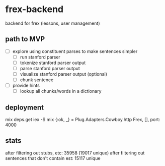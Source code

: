 # frex-backend
backend for frex (lessons, user management)

## path to MVP

- [ ] explore using constituent parses to make sentences simpler
  - [ ] run stanford parser
  - [ ] tokenize stanford parser output
  - [ ] parse stanford parser output
  - [ ] visualize stanford parser output (optional)
  - [ ] chunk sentence
- [ ] provide hints
  - [ ] lookup all chunks/words in a dictionary

## deployment

mix deps.get
iex -S mix
{:ok, _} = Plug.Adapters.Cowboy.http Frex, [], port: 4000

## stats

after filtering out stubs, etc: 35958 (19017 unique)
after filtering out sentences that don't contain est: 15117 unique

